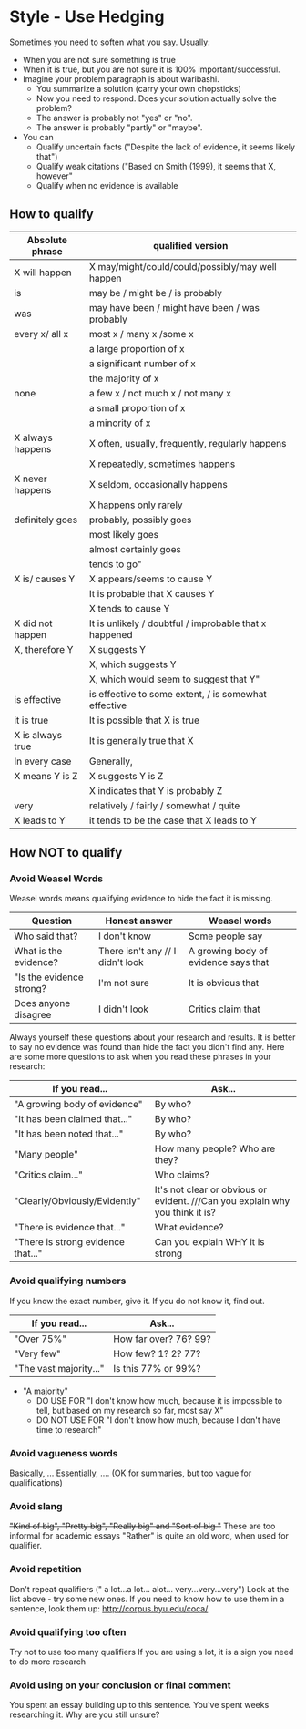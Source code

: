 # Style - Use Hedging

Sometimes you need to soften what you say. Usually:

* When you are not sure something is true
* When it is true, but you are not sure it is 100% important/successful.
* Imagine your problem paragraph is about waribashi. 
    * You summarize a solution (carry your own chopsticks)
    * Now you need to respond. Does your solution actually solve the problem?
    * The answer is probably not "yes" or "no". 
    * The answer is probably "partly" or "maybe". 
* You can
    * Qualify uncertain facts ("Despite the lack of evidence, it seems likely that")
    * Qualify weak citations ("Based on Smith (1999), it seems that X, however"
    * Qualify when no evidence is available

## How to qualify

|Absolute phrase 	 |qualified version
|--------------------|-----------------
|X will happen       |X may/might/could/could/possibly/may well happen
|is                  |may be / might be / is probably
|was                 |may have been / might have been / was probably
|every x/ all x      |most x / many x /some x  
|                    |a large proportion of x 
|                    |a significant number of x
|                    |the majority of x
|none                |a few x / not much x / not many x 
|                    |a small proportion of x
|                    |a minority of x
|X always happens    |X often, usually, frequently, regularly happens
|                    |X repeatedly, sometimes happens
|X never happens     |X seldom, occasionally happens 
|                    |X happens only rarely
|definitely goes     |probably, possibly goes 
|                    |most likely goes 
|                    |almost certainly goes 
|                    |tends to go"
|X is/ causes Y      |X appears/seems to cause Y
|                    |It is probable that X causes Y
|                    |X tends to cause Y
|X did not happen    |It is unlikely / doubtful / improbable that x happened
|X, therefore Y      |X suggests Y 
|                    |X, which suggests Y 
|                    |X, which would seem to suggest that Y"
|is effective        |is effective to some extent, / is somewhat effective
|it is true          |It is possible that X is true
|X is always true    | It is generally true that X
|In every case       |Generally,
|X means Y is Z      |X suggests Y is Z 
|                    |X indicates that Y is probably Z
|very                |relatively / fairly / somewhat / quite
|X leads to Y        |it tends to be the case that X leads to Y
 

  
## How NOT to qualify
### Avoid Weasel Words 
Weasel words means qualifying evidence to hide the fact it is missing.  

Question				| Honest answer 					|Weasel words
------------------------|-----------------------------------|---------------
Who said that?			|I don't know 						|Some people say
What is the evidence?	|There isn't any // I didn't look 	|A growing body of evidence says that
"Is the evidence strong? |I'm not sure 						|It is obvious that
Does anyone disagree 	|I didn't look 						|Critics claim that

Always yourself these questions about your research and results. It is better to say no evidence was found than hide the fact you didn't find any. Here are some more questions to ask when you read these phrases in your research:

If you read... 						|Ask...
------------------------------------|------------------
"A growing body of evidence" 		|By who?
"It has been claimed that..." 		|By who?
"It has been noted that..." 		|By who?
"Many people" 						|How many people? Who are they?
"Critics claim..."  				|Who claims?
"Clearly/Obviously/Evidently" 		|It's not clear or obvious or evident. ///Can you explain why you think it is?
"There is evidence that..."  		|What evidence?
"There is strong evidence that..." 	|Can you explain WHY it is strong

### Avoid qualifying numbers
If you know the exact number, give it. 
If you do not know it, find out.

If you read... 				|Ask...
----------------------------|------------------
"Over 75%"					|How far over? 76? 99?
"Very few"					|How few? 1? 2? 77?
"The vast majority..." 		|Is this 77% or 99%?

* "A majority"  
    * DO USE FOR "I don't know how much, because it is impossible to tell, but based on my research so far, most say X" 
    * DO NOT USE FOR "I don't know how much, because I don't have time to research" 

### Avoid vagueness words
Basically, ... Essentially, .... 
(OK for summaries, but too vague for qualifications)

### Avoid slang
~~"Kind of big", "Pretty big", "Really big" and "Sort of big "~~
These are too informal for academic essays 
"Rather" is quite an old word, when used for qualifier.  

### Avoid repetition
Don't repeat qualifiers (" a lot...a lot... alot... very...very...very")
Look at the list above - try some new ones. 
If you need to know how to use them in a sentence, look them up: http://corpus.byu.edu/coca/

### Avoid qualifying too often
Try not to use too many qualifiers
If you are using a lot, it is a sign you need to do more research

### Avoid using on your conclusion or final comment
You spent an essay building up to this sentence. You've spent weeks researching it. Why are you still unsure?   


